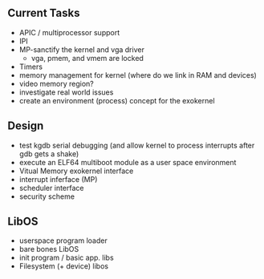 ## Current Tasks ##
  * APIC / multiprocessor support
  * IPI
  * MP-sanctify the kernel and vga driver
    * vga, pmem, and vmem are locked
  * Timers
  * memory management for kernel (where do we link in RAM and devices)
  * video memory region?
  * investigate real world issues
  * create an environment (process) concept for the exokernel

## Design ##
  * test kgdb serial debugging (and allow kernel to process interrupts after gdb gets a shake)
  * execute an ELF64 multiboot module as a user space environment
  * Vitual Memory exokernel interface
  * interrupt inferface (MP)
  * scheduler interface
  * security scheme

## LibOS ##
  * userspace program loader
  * bare bones LibOS
  * init program / basic app. libs
  * Filesystem (+ device) libos